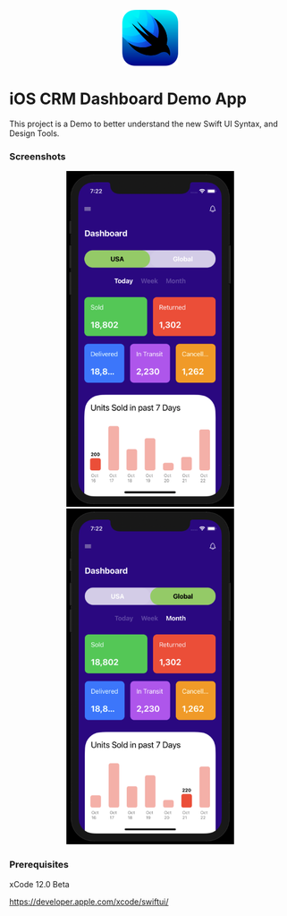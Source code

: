 <p align="center">
<img src="https://github.com/gdavisiv/Vivid-UI---DesignCode/blob/UI-Updates/DesignCode_1/Assets.xcassets/swiftuiLogo.png" height="100" width="100">
</p>

# iOS CRM Dashboard Demo App

This project is a Demo to better understand the new Swift UI Syntax, and Design Tools. 

### Screenshots

<p align="center">
<img src="https://github.com/gdavisiv/CRM-Analytics-UI/blob/main/CRM1.png" height="600" width="300">
<img src="https://github.com/gdavisiv/CRM-Analytics-UI/blob/main/CRM2.png" height="600" width="300">
</p>

### Prerequisites

xCode 12.0 Beta

https://developer.apple.com/xcode/swiftui/
